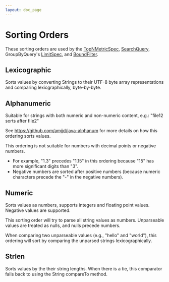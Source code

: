 ```yaml
---
layout: doc_page
---
```


<!--
  ~ Licensed to the Apache Software Foundation (ASF) under one
  ~ or more contributor license agreements.  See the NOTICE file
  ~ distributed with this work for additional information
  ~ regarding copyright ownership.  The ASF licenses this file
  ~ to you under the Apache License, Version 2.0 (the
  ~ "License"); you may not use this file except in compliance
  ~ with the License.  You may obtain a copy of the License at
  ~
  ~   http://www.apache.org/licenses/LICENSE-2.0
  ~
  ~ Unless required by applicable law or agreed to in writing,
  ~ software distributed under the License is distributed on an
  ~ "AS IS" BASIS, WITHOUT WARRANTIES OR CONDITIONS OF ANY
  ~ KIND, either express or implied.  See the License for the
  ~ specific language governing permissions and limitations
  ~ under the License.
  -->

# Sorting Orders
These sorting orders are used by the [TopNMetricSpec](./topnmetricspec.html), [SearchQuery](./searchquery.html), GroupByQuery's [LimitSpec](./limitspec.html), and [BoundFilter](./filters.html#bound-filter).

## Lexicographic
Sorts values by converting Strings to their UTF-8 byte array representations and comparing lexicgraphically, byte-by-byte.

## Alphanumeric
Suitable for strings with both numeric and non-numeric content, e.g.: "file12 sorts after file2"

See https://github.com/amjjd/java-alphanum for more details on how this ordering sorts values.

This ordering is not suitable for numbers with decimal points or negative numbers. 
* For example, "1.3" precedes "1.15" in this ordering because "15" has more significant digits than "3". 
* Negative numbers are sorted after positive numbers (because numeric characters precede the "-" in the negative numbers).

## Numeric
Sorts values as numbers, supports integers and floating point values. Negative values are supported.

This sorting order will try to parse all string values as numbers. Unparseable values are treated as nulls, and nulls precede numbers.

When comparing two unparseable values (e.g., "hello" and "world"), this ordering will sort by comparing the unparsed strings lexicographically.

## Strlen
Sorts values by the their string lengths. When there is a tie, this comparator falls back to using the String compareTo method.
